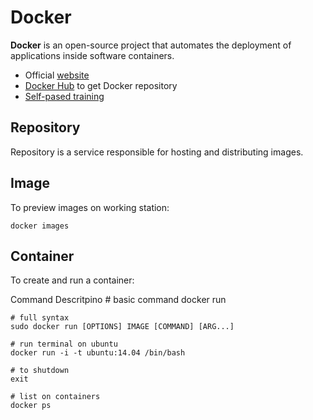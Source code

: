 # Docker

**Docker** is an open-source project that automates the deployment of applications inside software containers.

- Official [website](https://www.docker.com/)
- [Docker Hub](https://hub.docker.com) to get Docker repository
- [Self-pased training](https://training.docker.com/self-paced-training)

## Repository
    
Repository is a service responsible for hosting and distributing images.

## Image

To preview images on working station:

    docker images

## Container

To create and run a container:

Command Descritpino
    # basic command
    docker run
    
    # full syntax
    sudo docker run [OPTIONS] IMAGE [COMMAND] [ARG...]
    
    # run terminal on ubuntu
    docker run -i -t ubuntu:14.04 /bin/bash
    
    # to shutdown 
    exit
    
    # list on containers
    docker ps
